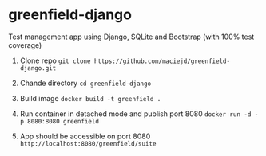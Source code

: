 # greenfield-django
Test management app using Django, SQLite and Bootstrap (with 100% test coverage)

1. Clone repo `git clone https://github.com/maciejd/greenfield-django.git`

2. Chande directory `cd greenfield-django`

3. Build image `docker build -t greenfield .` 
  
4. Run container in detached mode and publish port 8080 `docker run -d -p 8080:8080 greenfield`
  
5. App should be accessible on port 8080 `http://localhost:8080/greenfield/suite`
